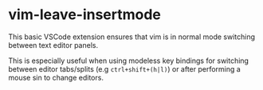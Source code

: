 # vim-leave-insertmode
This basic VSCode extension ensures that vim is in normal mode switching between text editor panels.

This is especially useful when using modeless key bindings for switching between editor tabs/splits (e.g `ctrl+shift+(h|l)`) or after performing a mouse sin to change editors.
